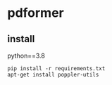 # pdformer
## install
python==3.8
```
pip install -r requirements.txt
apt-get install poppler-utils
```